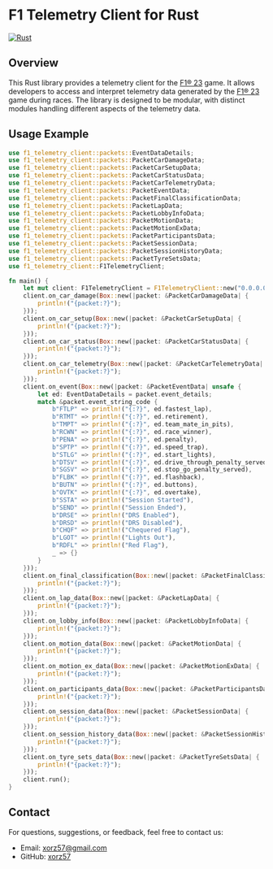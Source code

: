 # F1 Telemetry Client for Rust

[![Rust](https://github.com/xorz57/f1-telemetry-client/actions/workflows/rust.yml/badge.svg)](https://github.com/xorz57/f1-telemetry-client/actions/workflows/rust.yml)

## Overview

This Rust library provides a telemetry client for the [F1® 23](https://store.steampowered.com/app/2108330/F1_23/) game. It allows developers to access and interpret telemetry data generated by the [F1® 23](https://store.steampowered.com/app/2108330/F1_23/) game during races. The library is designed to be modular, with distinct modules handling different aspects of the telemetry data.

## Usage Example

```rust
use f1_telemetry_client::packets::EventDataDetails;
use f1_telemetry_client::packets::PacketCarDamageData;
use f1_telemetry_client::packets::PacketCarSetupData;
use f1_telemetry_client::packets::PacketCarStatusData;
use f1_telemetry_client::packets::PacketCarTelemetryData;
use f1_telemetry_client::packets::PacketEventData;
use f1_telemetry_client::packets::PacketFinalClassificationData;
use f1_telemetry_client::packets::PacketLapData;
use f1_telemetry_client::packets::PacketLobbyInfoData;
use f1_telemetry_client::packets::PacketMotionData;
use f1_telemetry_client::packets::PacketMotionExData;
use f1_telemetry_client::packets::PacketParticipantsData;
use f1_telemetry_client::packets::PacketSessionData;
use f1_telemetry_client::packets::PacketSessionHistoryData;
use f1_telemetry_client::packets::PacketTyreSetsData;
use f1_telemetry_client::F1TelemetryClient;

fn main() {
    let mut client: F1TelemetryClient = F1TelemetryClient::new("0.0.0.0:20777");
    client.on_car_damage(Box::new(|packet: &PacketCarDamageData| {
        println!("{packet:?}");
    }));
    client.on_car_setup(Box::new(|packet: &PacketCarSetupData| {
        println!("{packet:?}");
    }));
    client.on_car_status(Box::new(|packet: &PacketCarStatusData| {
        println!("{packet:?}");
    }));
    client.on_car_telemetry(Box::new(|packet: &PacketCarTelemetryData| {
        println!("{packet:?}");
    }));
    client.on_event(Box::new(|packet: &PacketEventData| unsafe {
        let ed: EventDataDetails = packet.event_details;
        match &packet.event_string_code {
            b"FTLP" => println!("{:?}", ed.fastest_lap),
            b"RTMT" => println!("{:?}", ed.retirement),
            b"TMPT" => println!("{:?}", ed.team_mate_in_pits),
            b"RCWN" => println!("{:?}", ed.race_winner),
            b"PENA" => println!("{:?}", ed.penalty),
            b"SPTP" => println!("{:?}", ed.speed_trap),
            b"STLG" => println!("{:?}", ed.start_lights),
            b"DTSV" => println!("{:?}", ed.drive_through_penalty_served),
            b"SGSV" => println!("{:?}", ed.stop_go_penalty_served),
            b"FLBK" => println!("{:?}", ed.flashback),
            b"BUTN" => println!("{:?}", ed.buttons),
            b"OVTK" => println!("{:?}", ed.overtake),
            b"SSTA" => println!("Session Started"),
            b"SEND" => println!("Session Ended"),
            b"DRSE" => println!("DRS Enabled"),
            b"DRSD" => println!("DRS Disabled"),
            b"CHQF" => println!("Chequered Flag"),
            b"LGOT" => println!("Lights Out"),
            b"RDFL" => println!("Red Flag"),
            _ => {}
        }
    }));
    client.on_final_classification(Box::new(|packet: &PacketFinalClassificationData| {
        println!("{packet:?}");
    }));
    client.on_lap_data(Box::new(|packet: &PacketLapData| {
        println!("{packet:?}");
    }));
    client.on_lobby_info(Box::new(|packet: &PacketLobbyInfoData| {
        println!("{packet:?}");
    }));
    client.on_motion_data(Box::new(|packet: &PacketMotionData| {
        println!("{packet:?}");
    }));
    client.on_motion_ex_data(Box::new(|packet: &PacketMotionExData| {
        println!("{packet:?}");
    }));
    client.on_participants_data(Box::new(|packet: &PacketParticipantsData| {
        println!("{packet:?}");
    }));
    client.on_session_data(Box::new(|packet: &PacketSessionData| {
        println!("{packet:?}");
    }));
    client.on_session_history_data(Box::new(|packet: &PacketSessionHistoryData| {
        println!("{packet:?}");
    }));
    client.on_tyre_sets_data(Box::new(|packet: &PacketTyreSetsData| {
        println!("{packet:?}");
    }));
    client.run();
}
```

## Contact

For questions, suggestions, or feedback, feel free to contact us:

- Email: [xorz57@gmail.com](mailto:xorz57@gmail.com)
- GitHub: [xorz57](https://github.com/xorz57)
